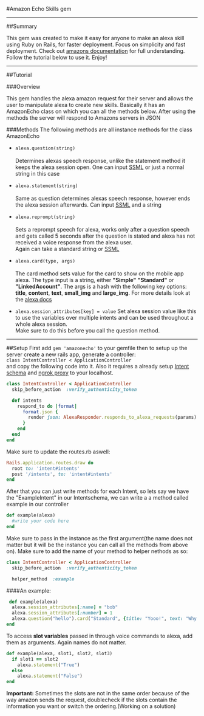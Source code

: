 #Amazon Echo Skills gem 
___

##Summary

This gem was created to make it easy for anyone to make an alexa skill using Ruby on Rails, for faster deployment.
Focus on simplicity and fast deployment. Check out [amazons documentation](https://developer.amazon.com/documentation/menu.html) for full  understanding.
Follow the tutorial below to use it. Enjoy!
____


##Tutorial

###Overview 

This gem handles the alexa amazon request for their server and allows the user to manipulate alexa to create new skills.
Basically it has an AmazonEcho class on which you can all the methods below. After using the methods the server will respond
to Amazons servers in JSON

###Methods
The following methods are all instance methods for the class AmazonEcho


 - `alexa.question(string)`<br /><br />
 Determines alexas speech response, unlike the statement method it keeps the alexa session open.
 One can input 
 [SSML](https://developer.amazon.com/public/solutions/alexa/alexa-skills-kit/docs/speech-synthesis-markup-language-ssml-reference) 
 or just a normal string in this case 

- `alexa.statement(string)`<br /><br />
Same as question determines alexas speech response, however ends the alexa session afterwards.
Can input 
 [SSML](https://developer.amazon.com/public/solutions/alexa/alexa-skills-kit/docs/speech-synthesis-markup-language-ssml-reference) 
and a string

- `alexa.reprompt(string)`<br /><br />
Sets a reprompt speech for alexa, works only after a question speech and gets called 5 seconds after the question 
is stated and alexa has not received a voice response from the alexa user.    
Again can take a standard string or [SSML](https://developer.amazon.com/public/solutions/alexa/alexa-skills-kit/docs/speech-synthesis-markup-language-ssml-reference)

- `alexa.card(type, args)`<br /><br />
The card method sets value for the card to show on the mobile app alexa. The type input is a string, either **"Simple"**
**"Standard"** or **"LinkedAccount"**. The args is a hash with the following key options: **title**, **content**, **text**, **small_img** and **large_img**. 
For more details look at the [alexa docs](https://developer.amazon.com/public/solutions/alexa/alexa-skills-kit/docs/alexa-skills-kit-interface-reference)


- `alexa.session_attributes[key] = value`
Set alexa session value like this to use the variables over multiple intents and can be used throughout a whole alexa session.\
Make sure to do this before you call the question method.
______

##Setup 
First add `gem 'amazonecho'` to your gemfile then 
to setup up the server create a new rails app, generate a controller: <br>
`class IntentController < ApplicationController` <br>
and copy the following code into it. Also it requires a already setup [Intent schema](https://developer.amazon.com/public/solutions/alexa/alexa-skills-kit/docs/alexa-skills-kit-interaction-model-reference) and [ngrok proxy](https://ngrok.com/) to your localhost.

```ruby
class IntentController < ApplicationController
  skip_before_action  :verify_authenticity_token

  def intents
    respond_to do |format|
      format.json {
        render json: AlexaResponder.responds_to_alexa_requests(params)
      }
    end
  end
end
````

Make sure to update the routes.rb aswell:

```ruby
Rails.application.routes.draw do
  root to: 'intent#intents'
  post '/intents', to: 'intent#intents'
end
```


After that you can just write methods for each Intent, so lets say we have the "ExampleIntent" in our Intentschema, 
we can write a a method called example in our controller<br>
```ruby
def example(alexa)
  #write your code here
end 
```
Make sure to pass in the instance as the first argument(the name does not matter but it will be the instance you can call all 
the methods from above on). Make sure to add the name of your method to helper nethods as so:

```ruby
class IntentController < ApplicationController
  skip_before_action  :verify_authenticity_token

  helper_method  :example

```

####An example:

```ruby
 def example(alexa)
  alexa.session_attributes[:name] = "bob"
  alexa.session_attributes[:number] = 1
  alexa.question("hello").card("Standard", {title: "Yooo!", text: "Why me?", content: "How you doin?", larg_img: "http://example_url.com"})
end
```


To access **slot variables** passed in through voice commands to alexa, add them as arguments. Again names do not matter.

```ruby
def example(alexa, slot1, slot2, slot3)
  if slot1 == slot2
    alexa.statement("True")
  else 
    alexa.statement("False")
end
```
**Important:** Sometimes the slots are not in the same order because of the way amazon sends the request, doublecheck if the 
slots contain the information you want or switch the ordering.(Working on a solution)





